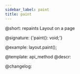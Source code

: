 ```yaml
---
sidebar_label: paint
title: paint
---          
```


@short: repaints Layout on a page

@signature: {'paint(): void;'}

@example:
layout.paint();


@template: api_method
@descr:





@changelog:


